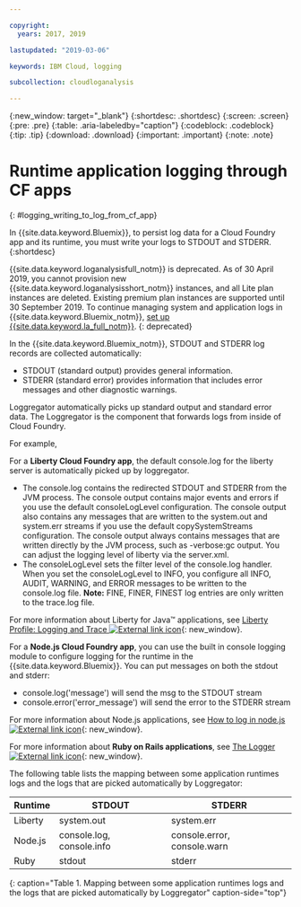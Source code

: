 ```yaml
---

copyright:
  years: 2017, 2019

lastupdated: "2019-03-06"

keywords: IBM Cloud, logging

subcollection: cloudloganalysis

---
```


{:new_window: target="_blank"}
{:shortdesc: .shortdesc}
{:screen: .screen}
{:pre: .pre}
{:table: .aria-labeledby="caption"}
{:codeblock: .codeblock}
{:tip: .tip}
{:download: .download}
{:important: .important}
{:note: .note}

# Runtime application logging through CF apps
{: #logging_writing_to_log_from_cf_app}

In {{site.data.keyword.Bluemix}}, to persist log data for a Cloud Foundry app and its runtime, you must write your logs to STDOUT and STDERR. 
{:shortdesc}

{{site.data.keyword.loganalysisfull_notm}} is deprecated. As of 30 April 2019, you cannot provision new {{site.data.keyword.loganalysisshort_notm}} instances, and all Lite plan instances are deleted. Existing premium plan instances are supported until 30 September 2019. To continue managing system and application logs in {{site.data.keyword.Bluemix_notm}}, [set up {{site.data.keyword.la_full_notm}}](/docs/services/Log-Analysis-with-LogDNA?topic=LogDNA-getting-started#getting-started).
{: deprecated}

In the {{site.data.keyword.Bluemix_notm}}, STDOUT and STDERR log records are collected automatically:

* STDOUT (standard output) provides general information.  
* STDERR (standard error) provides information that includes error messages and other diagnostic warnings. 

Loggregator automatically picks up standard output and standard error data. The Loggregator is the component that forwards logs from inside of Cloud Foundry. 

For example, 

For a **Liberty Cloud Foundry app**, the default console.log for the liberty server is automatically picked up by loggregator. 

* The console.log contains the redirected STDOUT and STDERR from the JVM process. The console output contains major events and errors if you use the default consoleLogLevel configuration. The console output also contains any messages that are written to the system.out and system.err streams if you use the default copySystemStreams configuration. The console output always contains messages that are written directly by the JVM process, such as -verbose:gc output. You can adjust the logging level of liberty via the server.xml.
* The consoleLogLevel sets the filter level of the console.log handler. When you set the consoleLogLevel to INFO, you configure all INFO, AUDIT, WARNING, and ERROR messages to be written to the console.log file. **Note:** FINE, FINER, FINEST log entries are only written to the trace.log file.

For more information about Liberty for Java™ applications, see [Liberty Profile: Logging and Trace ![External link icon](../../../icons/launch-glyph.svg "External link icon")](http://www-01.ibm.com/support/knowledgecenter/was_beta_liberty/com.ibm.websphere.wlp.nd.multiplatform.doc/ae/rwlp_logging.html){: new_window}.

For a **Node.js Cloud Foundry app**, you can use the built in console logging module to configure logging for the runtime in the {{site.data.keyword.Bluemix}}. You can put messages on both the stdout and stderr:

* console.log('message') will send the msg to the STDOUT stream
* console.error('error_message') will send the error to the STDERR stream

For more information about Node.js applications, see [How to log in node.js ![External link icon](../../../icons/launch-glyph.svg "External link icon")](https://docs.nodejitsu.com/articles/intermediate/how-to-log/){: new_window}.


For more information about **Ruby on Rails applications**, see [The Logger ![External link icon](../../../icons/launch-glyph.svg "External link icon")](http://guides.rubyonrails.org/debugging_rails_applications.html#the-logger){: new_window}.

The following table lists the mapping between some application runtimes logs and the logs that are picked automatically by Loggregator:

| **Runtime** |    **STDOUT**     | **STDERR** |
|-----------------|-------------------|-------------------|
| Liberty | system.out | system.err |
| Node.js | console.log, console.info | console.error, console.warn |
| Ruby | stdout| stderr |
{: caption="Table 1. Mapping between some application runtimes logs and the logs that are picked automatically by Loggregator" caption-side="top"}

